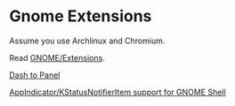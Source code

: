 # Gnome Extensions

Assume you use Archlinux and Chromium.

Read [GNOME/Extensions](https://wiki.archlinux.org/index.php/GNOME#Extensions).

[Dash to Panel](https://github.com/home-sweet-gnome/dash-to-panel)

[AppIndicator/KStatusNotifierItem support for GNOME Shell](https://github.com/ubuntu/gnome-shell-extension-appindicator)
